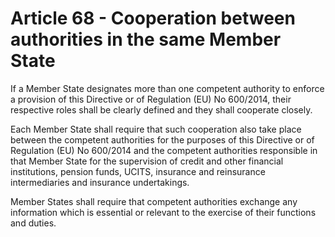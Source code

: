 # Article 68 - Cooperation between authorities in the same Member State


If a Member State designates more than one competent authority to enforce a provision of this Directive or of Regulation (EU) No 600/2014, their respective roles shall be clearly defined and they shall cooperate closely.

Each Member State shall require that such cooperation also take place between the competent authorities for the purposes of this Directive or of Regulation (EU) No 600/2014 and the competent authorities responsible in that Member State for the supervision of credit and other financial institutions, pension funds, UCITS, insurance and reinsurance intermediaries and insurance undertakings.

Member States shall require that competent authorities exchange any information which is essential or relevant to the exercise of their functions and duties.
